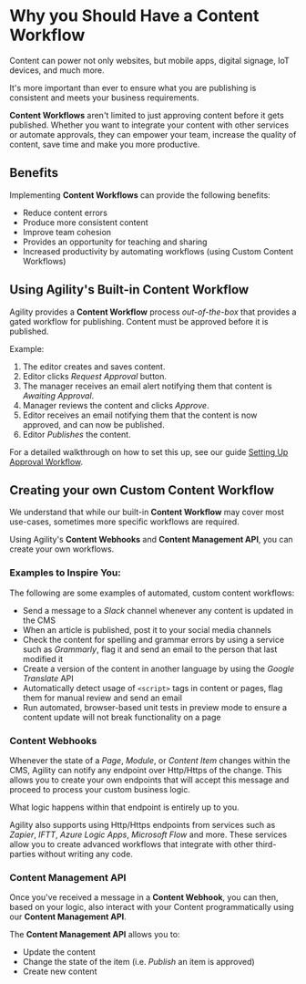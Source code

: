 # Why you Should Have a Content Workflow
Content can power not only websites, but mobile apps, digital signage, IoT devices, and much more. 

It's more important than ever to ensure what you are publishing is consistent and meets your business requirements. 

**Content Workflows** aren't limited to just approving content before it gets published. Whether you want to integrate your content with other services or automate approvals, they can empower your team, increase the quality of content, save time and make you more productive.


## Benefits
Implementing **Content Workflows** can provide the following benefits:

 - Reduce content errors
 - Produce more consistent content
 - Improve team cohesion
 - Provides an opportunity for teaching and sharing
 - Increased productivity by automating workflows (using Custom Content Workflows)


## Using Agility's Built-in Content Workflow
Agility provides a **Content Workflow** process *out-of-the-box* that provides a gated workflow for publishing. Content must be approved before it is published. 

Example:

1. The editor creates and saves content.
2. Editor clicks *Request Approval* button.
3. The manager receives an email alert notifying them that content is *Awaiting Approval*.
4. Manager reviews the content and clicks *Approve*.
5. Editor receives an email notifying them that the content is now approved, and can now be published.
6. Editor *Publishes* the content.

For a detailed walkthrough on how to set this up, see our guide [Setting Up Approval Workflow](https://help.agilitycms.com/hc/en-us/articles/360028545191). 

## Creating your own Custom Content Workflow
We understand that while our built-in **Content Workflow** may cover most use-cases, sometimes more specific workflows are required. 

Using Agility's **Content Webhooks** and **Content Management API**, you can create your own workflows. 

### Examples to Inspire You:
The following are some examples of automated, custom content workflows:

 - Send a message to a *Slack* channel whenever any content is updated in the CMS
 - When an article is published, post it to your social media channels
 - Check the content for spelling and grammar errors by using a service such as *Grammarly*, flag it and send an email to the person that last modified it
 - Create a version of the content in another language by using the *Google Translate* API
 - Automatically detect usage of `<script>` tags in content or pages, flag them for manual review and send an email
 - Run automated, browser-based unit tests in preview mode to ensure a content update will not break functionality on a page

### Content Webhooks
Whenever the state of a *Page*, *Module*, or *Content Item* changes within the CMS, Agility can notify any endpoint over Http/Https of the change. This allows you to create your own endpoints that will accept this message and proceed to process your custom business logic. 

What logic happens within that endpoint is entirely up to you. 

Agility also supports using Http/Https endpoints from services such as *Zapier*, *IFTT*, *Azure Logic Apps*, *Microsoft Flow* and more. These services allow you to create advanced workflows that integrate with other third-parties without writing any code.

### Content Management API
Once you've received a message in a **Content Webhook**, you can then, based on your logic, also interact with your Content programmatically using our **Content Management API**.

The **Content Management API** allows you to:

- Update the content
- Change the state of the item (i.e. *Publish* an item is approved)
- Create new content


